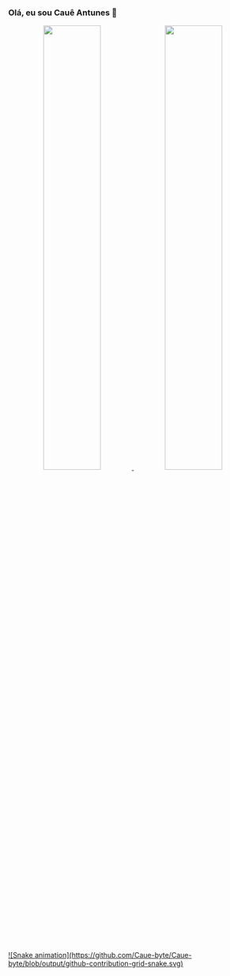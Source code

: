 ### Olá, eu sou Cauê Antunes 👋

<div align="center">
  <a href="https://github.com/rafaballerini">
  <img height="48%" src="https://github-readme-stats.vercel.app/api?username=Caue-byte&show_icons=true&theme=blue-green&include_all_commits=true&count_private=true"/>
    
  <img height="48%" src="https://github-readme-stats.vercel.app/api/top-langs/?username=Caue-byte&layout=compact&langs_count=7&theme=blue-green"/>
</div>
![Snake animation](https://github.com/Caue-byte/Caue-byte/blob/output/github-contribution-grid-snake.svg)
